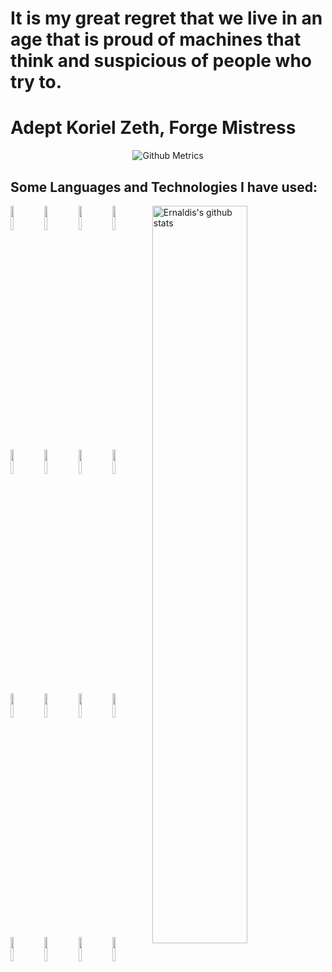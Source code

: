 # It is my great regret that we live in an age that is proud of machines that think and suspicious of people who try to.
# Adept Koriel Zeth, Forge Mistress 

<p align="center">
  
<img src="https://metrics.lecoq.io/Ernaldis" alt="Github Metrics">

</p>

## Some Languages and Technologies I have used:

<p>
    <img width="55%" align="right" alt="Ernaldis's github stats" src="https://github-readme-stats.vercel.app/api?username=Ernaldis&show_icons=true&hide_border=true&title_color=fff&icon_color=79ff97&text_color=9f9f9f&bg_color=151515" />
  </a>
	<img width="10%" src="https://www.vectorlogo.zone/logos/linux/linux-ar21.svg">
  <img width="10%" src="https://www.vectorlogo.zone/logos/debian/debian-ar21.svg">
	<img width="10%" src="https://www.vectorlogo.zone/logos/gnu_bash/gnu_bash-ar21.svg">
  <img width="10%" src="https://www.vectorlogo.zone/logos/git-scm/git-scm-ar21.svg">
  <img width="10%" src="https://www.vectorlogo.zone/logos/github/github-ar21.svg">
  <img width="10%" src="https://www.vectorlogo.zone/logos/travis-ci/travis-ci-ar21.svg">
  <img width="10%" src="https://www.vectorlogo.zone/logos/python/python-ar21.svg">
  <img width="10%" src="https://www.vectorlogo.zone/logos/java/java-ar21.svg">
  <img width="10%" src="https://www.vectorlogo.zone/logos/kotlinlang/kotlinlang-ar21.svg">
  <img width="10%" src="https://www.vectorlogo.zone/logos/groovy-lang/groovy-lang-ar21.svg">
  <img width="10%" src="https://www.vectorlogo.zone/logos/javascript/javascript-ar21.svg">
  <img width="10%" src="https://www.vectorlogo.zone/logos/ruby-lang/ruby-lang-ar21.svg">
  <img width="10%" src="https://www.vectorlogo.zone/logos/haskell/haskell-ar21.svg">
  <img width="10%" src="https://www.vectorlogo.zone/logos/clojure/clojure-ar21.svg">
  <img width="10%" src="https://www.vectorlogo.zone/logos/postgresql/postgresql-ar21.svg">
  <img width="10%" src="https://www.vectorlogo.zone/logos/oracle/oracle-ar21.svg">
</p>

